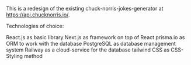 This is a redesign of the existing chuck-norris-jokes-generator at https://api.chucknorris.io/.




Technologies of choice:

React.js       as basic library
Next.js        as framework on top of React
prisma.io      as ORM to work with the database
PostgreSQL     as database management system
Railway        as a cloud-service for the database
tailwind CSS   as CSS-Styling method
